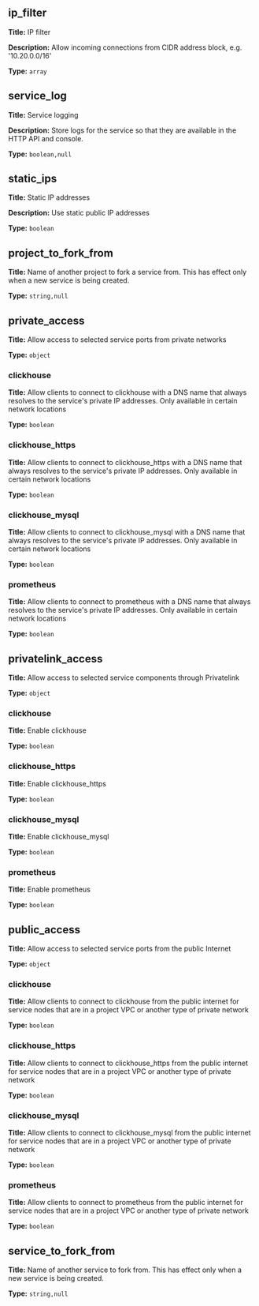 ## ip_filter

**Title:** IP filter

**Description:** Allow incoming connections from CIDR address block, e.g. '10.20.0.0/16'

**Type:** `array`

## service_log

**Title:** Service logging

**Description:** Store logs for the service so that they are available in the HTTP API and console.

**Type:** `boolean,null`

## static_ips

**Title:** Static IP addresses

**Description:** Use static public IP addresses

**Type:** `boolean`

## project_to_fork_from

**Title:** Name of another project to fork a service from. This has effect only when a new service is being created.


**Type:** `string,null`

## private_access

**Title:** Allow access to selected service ports from private networks


**Type:** `object`

### clickhouse

**Title:** Allow clients to connect to clickhouse with a DNS name that always resolves to the service's private IP addresses. Only available in certain network locations


**Type:** `boolean`

### clickhouse_https

**Title:** Allow clients to connect to clickhouse_https with a DNS name that always resolves to the service's private IP addresses. Only available in certain network locations


**Type:** `boolean`

### clickhouse_mysql

**Title:** Allow clients to connect to clickhouse_mysql with a DNS name that always resolves to the service's private IP addresses. Only available in certain network locations


**Type:** `boolean`

### prometheus

**Title:** Allow clients to connect to prometheus with a DNS name that always resolves to the service's private IP addresses. Only available in certain network locations


**Type:** `boolean`

## privatelink_access

**Title:** Allow access to selected service components through Privatelink


**Type:** `object`

### clickhouse

**Title:** Enable clickhouse


**Type:** `boolean`

### clickhouse_https

**Title:** Enable clickhouse_https


**Type:** `boolean`

### clickhouse_mysql

**Title:** Enable clickhouse_mysql


**Type:** `boolean`

### prometheus

**Title:** Enable prometheus


**Type:** `boolean`

## public_access

**Title:** Allow access to selected service ports from the public Internet


**Type:** `object`

### clickhouse

**Title:** Allow clients to connect to clickhouse from the public internet for service nodes that are in a project VPC or another type of private network


**Type:** `boolean`

### clickhouse_https

**Title:** Allow clients to connect to clickhouse_https from the public internet for service nodes that are in a project VPC or another type of private network


**Type:** `boolean`

### clickhouse_mysql

**Title:** Allow clients to connect to clickhouse_mysql from the public internet for service nodes that are in a project VPC or another type of private network


**Type:** `boolean`

### prometheus

**Title:** Allow clients to connect to prometheus from the public internet for service nodes that are in a project VPC or another type of private network


**Type:** `boolean`

## service_to_fork_from

**Title:** Name of another service to fork from. This has effect only when a new service is being created.


**Type:** `string,null`

    